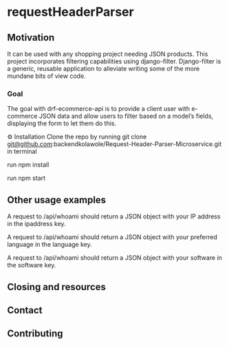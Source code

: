 # requestHeaderParser

## Motivation
It can be used with any shopping project needing JSON products. This project incorporates filtering capabilities using django-filter. Django-filter is a generic, reusable application to alleviate writing some of the more mundane bits of view code.

### Goal
The goal with drf-ecommerce-api is to provide a client user with e-commerce JSON data and allow users to filter based on a model’s fields, displaying the form to let them do this.

⚙️ Installation
Clone the repo by running git clone git@github.com:backendkolawole/Request-Header-Parser-Microservice.git in terminal

run npm install

run npm start

## Other usage examples

A request to /api/whoami should return a JSON object with your IP address in the ipaddress key.

A request to /api/whoami should return a JSON object with your preferred language in the language key.

A request to /api/whoami should return a JSON object with your software in the software key.

## Closing and resources 
## Contact
## Contributing






